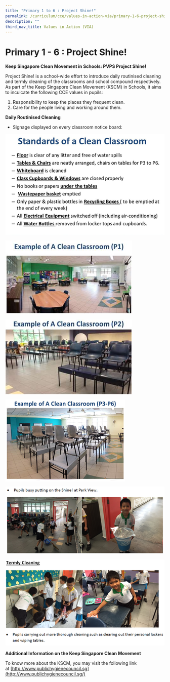 ```yaml
---
title: "Primary 1 to 6 : Project Shine!"
permalink: /curriculum/cce/values-in-action-via/primary-1-6-project-shine/
description: ""
third_nav_title: Values in Action (VIA)
---
```

# **Primary 1 - 6 : Project Shine!**

**Keep Singapore Clean Movement in Schools: PVPS Project Shine!**

Project Shine! is a school-wide effort to introduce daily routinised cleaning and termly cleaning of the classrooms and school compound respectively. As part of the Keep Singapore Clean Movement (KSCM) in Schools, it aims to inculcate the following CCE values in pupils:

1.  Responsibility to keep the places they frequent clean.
2.  Care for the people living and working around them.

**Daily Routinised Cleaning**

*   Signage displayed on every classroom notice board:

![](/images/Standards%20of%20a%20Clean%20Classroom.png)

![](/images/Clean%20P1%20Classroom.jpg)

![](/images/Clean%20P2%20Classroom.jpg)

![](/images/Clean%20P3-6%20Classroom.png)

![](/images/Classroom%20cleaning%20in%20action%201.png)

![](/images/Termly%20Cleaning.png)

**Additional Information on the Keep Singapore Clean Movement**  

To know more about the KSCM, you may visit the following link at [http://www.publichygienecouncil.sg](http://www.publichygienecouncil.sg/)